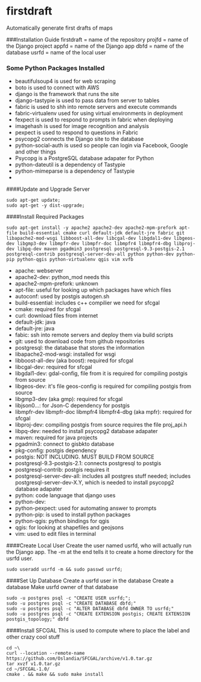 # firstdraft
Automatically generate first drafts of maps

###Installation Guide
firstdraft = name of the repository
projfd = name of the Django project
appfd = name of the Django app
dbfd = name of the database
usrfd = name of the local user

### Some Python Packages Installed 
* beautifulsoup4 is used for web scraping
* boto is used to connect with AWS
* django is the framework that runs the site
* django-tastypie is used to pass data from server to tables
* fabric is used to shh into remote servers and execute commands
* fabric-virtualenv used for using virtual environments in deployment
* fexpect is used to respond to prompts in fabric when deploying
* imagehash is used for image recognition and analysis
* pexpect is used to respond to questions in Fabric
* psycopg2 connects the Django site to the database
* python-social-auth is used so people can login via Facebook, Google and other things
* Psycopg is a PostgreSQL database adapater for Python
* python-dateutil is a dependency of Tastypie
* python-mimeparse is a dependency of Tastypie
* 

####Update and Upgrade Server
```
sudo apt-get update;
sudo apt-get -y dist-upgrade;
```


####Install Required Packages
```
sudo apt-get install -y apache2 apache2-dev apache2-mpm-prefork apt-file build-essential cmake curl default-jdk default-jre fabric git libapache2-mod-wsgi libboost-all-dev libcgal-dev libgdal1-dev libgeos-dev libgmp3-dev libmpfr-dev libmpfr-doc libmpfr4 libmpfr4-dbg libproj-dev libpq-dev maven pgadmin3 postgresql postgresql-9.3-postgis-2.1 postgresql-contrib postgresql-server-dev-all python python-dev python-pip python-qgis python-virtualenv qgis vim xvfb
```
* apache: webserver
* apache2-dev: python_mod needs this
* apache2-mpm-prefork: unknown
* apt-file: useful for looking up which packages have which files
* autoconf: used by postgis autogen.sh
* build-essential: includes c++ compilier we need for sfcgal
* cmake: required for sfcgal
* curl: download files from internet
* default-jdk: java
* default-jre: java
* fabic: ssh into remote servers and deploy them via build scripts
* git: used to download code from github repositories
* postgresql: the database that stores the information
* libapache2-mod-wsgi: installed for wsgi
* libboost-all-dev (aka boost): required for sfcgal
* libcgal-dev: required for sfcgal
* libgdal1-dev: gdal-config, file from it is required for compiling postgis from source
* libgeos-dev: it's file geos-config is required for compiling postgis from source
* libgmp3-dev (aka gmp): required for sfcgal
* libjson0...: for Json-C dependency for postgis
* libmpfr-dev libmpfr-doc libmpfr4 libmpfr4-dbg (aka mpfr): required for sfcgal
* libproj-dev: compiling postgis from source requires the file proj_api.h
* libpq-dev: needed to install psycopg2 database adapater
* maven: required for java projects
* pgadmin3: connect to gisbkto database
* pkg-config: postgis dependency
* postgis: NOT INCLUDING. MUST BUILD FROM SOURCE
* postgresql-9.3-postgis-2.1: connects postgresql to postgis 
* postgresql-contrib: postgis requires it
* postgresql-server-dev-all: includes all postgres stuff needed; includes postgresql-server-dev-X.Y, which is needed to install psycopg2 database adapater
* python: code language that django uses
* python-dev:
* python-pexpect: used for automating answer to prompts
* python-pip: is used to install python packages
* python-qgis: python bindings for qgis
* qgis: for looking at shapefiles and geojsons
* vim: used to edit files in terminal


####Create Local User
Create the user named usrfd, who will actually run the Django app.
The -m at the end tells it to create a home directory for the usrfd user.
```
sudo useradd usrfd -m && sudo passwd usrfd;
```

####Set Up Database
Create a usrfd user in the database
Create a database
Make usrfd owner of that database
```
sudo -u postgres psql -c "CREATE USER usrfd;";
sudo -u postgres psql -c "CREATE DATABASE dbfd;"
sudo -u postgres psql -c "ALTER DATABASE dbfd OWNER TO usrfd;"
sudo -u postgres psql -c "CREATE EXTENSION postgis; CREATE EXTENSION postgis_topology;" dbfd
```

####Install SFCGAL
This is used to compute where to place the label and other crazy cool stuff
```
cd ~\
curl --location --remote-name https://github.com/Oslandia/SFCGAL/archive/v1.0.tar.gz
tar xvzf v1.0.tar.gz
cd ~/SFCGAL-1.0/
cmake . && make && sudo make install
```
